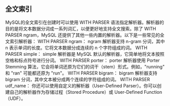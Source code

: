 ## 全文索引
MySQL的全文索引在创建时可以使用 WITH PARSER 语法指定解析器。解析器的目的是将文本数据分词成一系列词汇，以便更好地支持全文搜索。除了 WITH PARSER ngram，MySQL 还提供了其他一些内置的解析器。以下是一些常见的全文索引解析器：
WITH PARSER ngram：
ngram 解析器支持 n-gram 分词，其中 n 表示单词的长度。它将文本数据分成连续的 n 个字符组成的词。
WITH PARSER simple：
simple 解析器是 MySQL 默认的解析器，它简单地将文本按照空格和标点符号进行分词。
WITH PARSER porter：
porter 解析器使用 Porter Stemming 算法，它会将单词还原为它们的词干（stem）形式。例如，"running" 和 "ran" 可能都还原为 "run"。
WITH PARSER bigram：
bigram 解析器支持 bigram 分词，其中文本被分成两个连续的字符组成的词。
WITH PARSER udf_name：
你还可以使用自定义的解析器（User-Defined Parser）。你可以创建自己的解析器作为存储过程（Stored Procedure）或 User-Defined Function（UDF）。